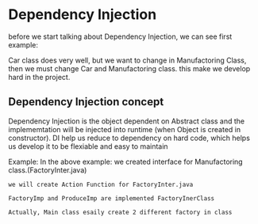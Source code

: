 # Dependency Injection

before we start talking about Dependency Injection, we can see first example:

Car class does very well, but we want to change in Manufactoring Class, then we must change Car and Manufactoring class. this make we develop hard in the project.

## Dependency Injection concept

Dependency Injection is the object dependent on Abstract class and the implememtation will be injected into runtime (when Object is created in constructor). DI help us reduce to dependency on hard code, which helps us develop it to be flexiable and easy to maintain 

Example:
    In the above example: we created interface for Manufactoring class.(FactoryInter.java)

    we will create Action Function for FactoryInter.java

    FactoryImp and ProduceImp are implemented FactoryInerClass

    Actually, Main class esaily create 2 different factory in class 